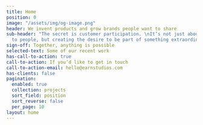 ```yaml
---
title: Home
position: 0
image: "/assets/img/og-image.png"
header: We invent products and grow brands people want to share
sub-header: "The secret is customer participation. \nIt’s not just about selling products
  to people, but creating the desire to be part of something extraordinary"
sign-off: Together, anything is possible
selected-text: Some of our recent work
has-call-to-action: true
call-to-action: If you’d like to get in touch
call-to-action-email: hello@earnstudios.com
has-clients: false
pagination:
  enabled: true
  collection: projects
  sort_field: position
  sort_reverse: false
  per_page: 10
layout: home
---
```


